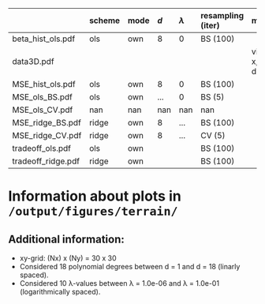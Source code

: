 |                    | scheme   | mode   | $d$   | $\lambda$   | resampling (iter)   | mark                   |
|:-------------------|:---------|:-------|:------|:------------|:--------------------|:-----------------------|
| beta_hist_ols.pdf  | ols      | own    | 8     | 0           | BS (100)            |                        |
| data3D.pdf         |          |        |       |             |                     | visualise x, y, z data |
| MSE_hist_ols.pdf   | ols      | own    | 8     | 0           | BS (100)            |                        |
| MSE_ols_BS.pdf     | ols      | own    | ...   | 0           | BS (5)              |                        |
| MSE_ols_CV.pdf     | nan      | nan    | nan   | nan         | nan                 |                        |
| MSE_ridge_BS.pdf   | ridge    | own    | 8     | ...         | BS (100)            |                        |
| MSE_ridge_CV.pdf   | ridge    | own    | 8     | ...         | CV (5)              |                        |
| tradeoff_ols.pdf   | ols      | own    |       |             | BS (100)            |                        |
| tradeoff_ridge.pdf | ridge    | own    |       |             | BS (100)            |                        |


# Information about plots in `/output/figures/terrain/`


## Additional information:

* xy-grid: (Nx) x (Ny) = 30 x 30
* Considered 18 polynomial degrees between d = 1 and d = 18 (linarly spaced).
* Considered 10 λ-values between λ = 1.0e-06 and λ = 1.0e-01 (logarithmically spaced).
